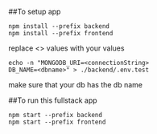 ##To setup app

```
npm install --prefix backend
npm install --prefix frontend
```

replace <> values with your values

```
echo -n "MONGODB_URI=<connectionString>
DB_NAME=<dbname>" > ./backend/.env.test
```

make sure that your db has the db name

##To run this fullstack app

```
npm start --prefix backend
npm start --prefix frontend
```
